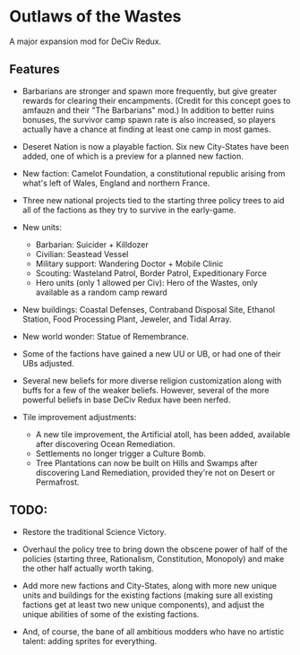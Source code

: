 # Outlaws of the Wastes
A major expansion mod for DeCiv Redux.

## Features

- Barbarians are stronger and spawn more frequently, but give greater rewards for clearing their encampments. (Credit for this concept goes to amfauzn and their "The Barbarians" mod.) In addition to better ruins bonuses, the survivor camp spawn rate is also increased, so players actually have a chance at finding at least one camp in most games.

- Deseret Nation is now a playable faction. Six new City-States have been added, one of which is a preview for a planned new faction.

- New faction: Camelot Foundation, a constitutional republic arising from what's left of Wales, England and northern France.

- Three new national projects tied to the starting three policy trees to aid all of the factions as they try to survive in the early-game.

- New units:
  - Barbarian: Suicider + Killdozer
  - Civilian: Seastead Vessel
  - Military support: Wandering Doctor + Mobile Clinic
  - Scouting: Wasteland Patrol, Border Patrol, Expeditionary Force
  - Hero units (only 1 allowed per Civ): Hero of the Wastes, only available as a random camp reward

- New buildings: Coastal Defenses, Contraband Disposal Site, Ethanol Station, Food Processing Plant, Jeweler, and Tidal Array.

- New world wonder: Statue of Remembrance.

- Some of the factions have gained a new UU or UB, or had one of their UBs adjusted.

- Several new beliefs for more diverse religion customization along with buffs for a few of the weaker beliefs. However, several of the more powerful beliefs in base DeCiv Redux have been nerfed.

- Tile improvement adjustments:
  - A new tile improvement, the Artificial atoll, has been added, available after discovering Ocean Remediation.
  - Settlements no longer trigger a Culture Bomb.
  - Tree Plantations can now be built on Hills and Swamps after discovering Land Remediation, provided they're not on Desert or Permafrost.

## TODO:

- Restore the traditional Science Victory.

- Overhaul the policy tree to bring down the obscene power of half of the policies (starting three, Rationalism, Constitution, Monopoly) and make the other half actually worth taking.

- Add more new factions and City-States, along with more new unique units and buildings for the existing factions (making sure all existing factions get at least two new unique components), and adjust the unique abilities of some of the existing factions.

- And, of course, the bane of all ambitious modders who have no artistic talent: adding sprites for everything.
